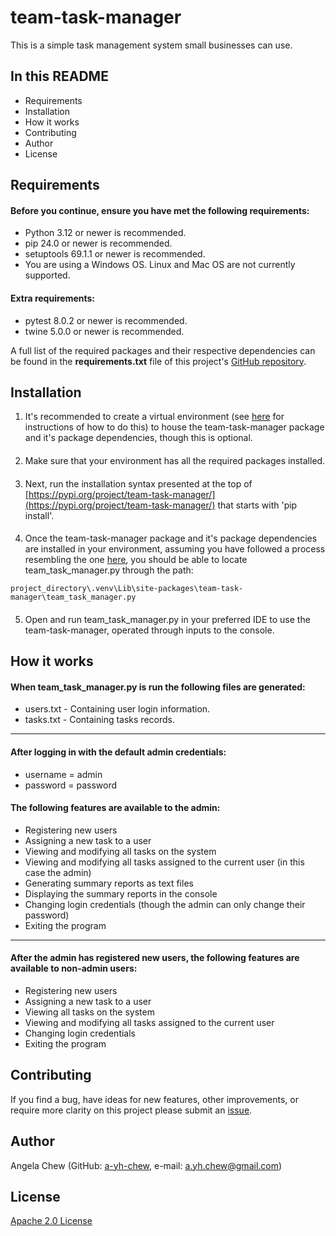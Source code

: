 # team-task-manager

This is a simple task management system small businesses can use.


## In this README
- Requirements
- Installation
- How it works
- Contributing
- Author
- License
## Requirements
#### Before you continue, ensure you have met the following requirements:
- Python 3.12 or newer is recommended.
- pip 24.0 or newer is recommended.
- setuptools 69.1.1 or newer is recommended.
- You are using a Windows OS. Linux and Mac OS are not currently supported.

#### Extra requirements:
- pytest 8.0.2 or newer is recommended.
- twine 5.0.0 or newer is recommended.

A full list of the required packages and their respective dependencies can be found in the **requirements.txt** file of this project's [GitHub repository](https://github.com/a-yh-chew/team-task-manager).
## Installation

1.  It's recommended to create a virtual environment (see [here](https://packaging.python.org/en/latest/guides/installing-using-pip-and-virtual-environments/) for instructions of how to do this) to house the team-task-manager package and it's package dependencies, though this is optional.
####
2.  Make sure that your environment has all the required packages installed.
####
3.  Next, run the installation syntax presented at the top of [https://pypi.org/project/team-task-manager/](https://pypi.org/project/team-task-manager/) that starts with 'pip install'.
####
4.  Once the team-task-manager package and it's package dependencies are installed in your environment, assuming you have followed a process resembling the one [here](https://packaging.python.org/en/latest/guides/installing-using-pip-and-virtual-environments/), you should be able to locate team_task_manager.py through the path:
~~~
project_directory\.venv\Lib\site-packages\team-task-manager\team_task_manager.py
~~~
####
5.  Open and run team_task_manager.py in your preferred IDE to use the team-task-manager, operated through inputs to the console.

## How it works
#### When team_task_manager.py is run the following files are generated:
- users.txt - Containing user login information.
- tasks.txt - Containing tasks records. 
---
#### After logging in with the default admin credentials:
- username = admin
- password = password  
#### The following features are available to the admin:
  - Registering new users
  - Assigning a new task to a user
  - Viewing and modifying all tasks on the system
  - Viewing and modifying all tasks assigned to the current user (in this case the admin)
  - Generating summary reports as text files
  - Displaying the summary reports in the console
  - Changing login credentials (though the admin can only change their password)
  - Exiting the program
  ---
#### After the admin has registered new users, the following features are available to non-admin users:
  - Registering new users
  - Assigning a new task to a user
  - Viewing all tasks on the system
  - Viewing and modifying all tasks assigned to the current user
  - Changing login credentials
  - Exiting the program
## Contributing

If you find a bug, have ideas for new features, other improvements, or require more clarity on this project please submit an [issue](https://github.com/a-yh-chew/team-task-manager/issues).



## Author

Angela Chew (GitHub: [a-yh-chew](https://github.com/a-yh-chew), e-mail: a.yh.chew@gmail.com)


## License

[Apache 2.0 License](https://www.apache.org/licenses/LICENSE-2.0.txt.)


